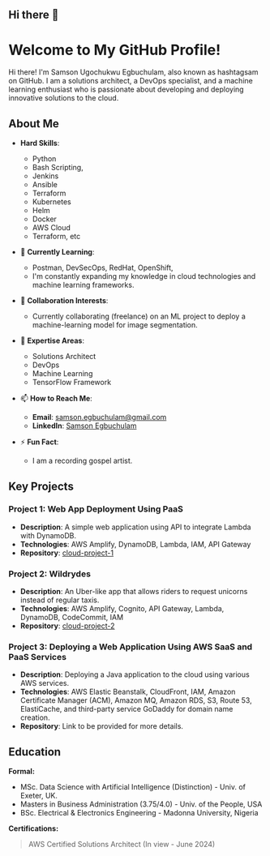 ## Hi there 👋

# Welcome to My GitHub Profile!

Hi there! I'm Samson Ugochukwu Egbuchulam, also known as hashtagsam on GitHub. I am a solutions architect, a DevOps specialist, and a machine learning enthusiast who is passionate about developing and deploying innovative solutions to the cloud.

## About Me

- **Hard Skills**: 
  - Python
  - Bash Scripting,
  - Jenkins
  - Ansible
  - Terraform
  - Kubernetes
  - Helm
  - Docker
  - AWS Cloud
  - Terraform, etc
    
- 🌱 **Currently Learning**: 
  - Postman, DevSecOps, RedHat, OpenShift,
  - I'm constantly expanding my knowledge in cloud technologies and machine learning frameworks.
- 👯 **Collaboration Interests**: 
  - Currently collaborating (freelance) on an ML project to deploy a machine-learning model for image segmentation.
- 💬 **Expertise Areas**: 
  - Solutions Architect
  - DevOps
  - Machine Learning
  - TensorFlow Framework
- 📫 **How to Reach Me**: 
  - **Email**: [samson.egbuchulam@gmail.com](mailto:samson.egbuchulam@gmail.com)
  - **LinkedIn**: [Samson Egbuchulam](https://www.linkedin.com/in/samson-egbuchulam)
- ⚡ **Fun Fact**: 
  - I am a recording gospel artist.

## Key Projects
### Project 1: Web App Deployment Using PaaS
- **Description**: A simple web application using API to integrate Lambda with DynamoDB.
- **Technologies**: AWS Amplify, DynamoDB, Lambda, IAM, API Gateway
- **Repository**: [cloud-project-1](https://github.com/hashtagsam/cloud-project-1)

### Project 2: Wildrydes
- **Description**: An Uber-like app that allows riders to request unicorns instead of regular taxis.
- **Technologies**: AWS Amplify, Cognito, API Gateway, Lambda, DynamoDB, CodeCommit, IAM
- **Repository**: [cloud-project-2](https://github.com/hashtagsam/cloud-project-2)

### Project 3: Deploying a Web Application Using AWS SaaS and PaaS Services
- **Description**: Deploying a Java application to the cloud using various AWS services.
- **Technologies**: AWS Elastic Beanstalk, CloudFront, IAM, Amazon Certificate Manager (ACM), Amazon MQ, Amazon RDS, S3, Route 53, ElastiCache, and third-party service GoDaddy for domain name creation.
- **Repository**: Link to be provided for more details.

## Education
**Formal:**
- MSc. Data Science with Artificial Intelligence (Distinction) - Univ. of Exeter, UK.
- Masters in Business Administration (3.75/4.0) - Univ. of the People, USA
- BSc. Electrical & Electronics Engineering - Madonna University, Nigeria

**Certifications:**
> AWS Certified Solutions Architect (In view - June 2024)


